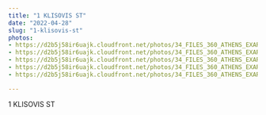 ```yaml
---
title: "1 KLISOVIS ST"
date: "2022-04-28"
slug: "1-klisovis-st"
photos:
- https://d2b5j58ir6uajk.cloudfront.net/photos/34_FILES_360_ATHENS_EXARCHIA/1%20KLISOVIS%20ST/PHOTO/1%20Klisovis%20St.%20%282%29.JPG
- https://d2b5j58ir6uajk.cloudfront.net/photos/34_FILES_360_ATHENS_EXARCHIA/1%20KLISOVIS%20ST/PHOTO/1%20Klisovis%20St..JPG
- https://d2b5j58ir6uajk.cloudfront.net/photos/34_FILES_360_ATHENS_EXARCHIA/1%20KLISOVIS%20ST/PHOTO/12%20Klisovis%20St.%20-%201%20Klisovis%20St.%20%281%29.jpg
- https://d2b5j58ir6uajk.cloudfront.net/photos/34_FILES_360_ATHENS_EXARCHIA/1%20KLISOVIS%20ST/PHOTO/12%20Klisovis%20St.%20-%201%20Klisovis%20St.%20%282%29.jpg
- https://d2b5j58ir6uajk.cloudfront.net/photos/34_FILES_360_ATHENS_EXARCHIA/1%20KLISOVIS%20ST/PHOTO/12%20Klisovis%20St.%20-%201%20Klisovis%20St..jpg

---
```


1 KLISOVIS ST
